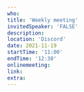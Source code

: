 ```yaml
---
who: 
title: 'Weekly meeting'
invitedSpeaker: 'FALSE'
description: 
location: 'Discord'
date: 2021-11-19
startTime: '11:00'
endTime: '12:30'
onlinemeeting: 
link: 
extra: 
---
```

